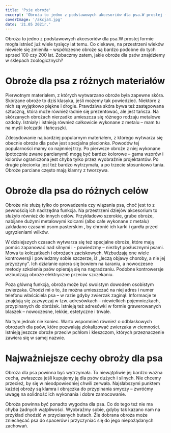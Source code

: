 ```yaml
---
title: 'Psie obroże'
excerpt: 'Obroża to jedno z podstawowych akcesoriów dla psa.W prostej formie mogła istnieć już wiele tysięcy lat temu. Co ciekawe, na przestrzeni wieków niewiele się zmieniła – współczesne obroże są bardzo podobne do tych sprzed 100 czy 200 lat. Zobaczmy zatem, jakie obroże dla psów znajdziemy w sklepach zoologicznych?'
coverImage: '/akcja4.jpg'
date: '21.05 2021r.'
---
```


Obroża to jedno z podstawowych akcesoriów dla psa.W prostej formie mogła istnieć już wiele tysięcy lat temu. Co ciekawe, na przestrzeni wieków niewiele się zmieniła – współczesne obroże są bardzo podobne do tych sprzed 100 czy 200 lat. Zobaczmy zatem, jakie obroże dla psów znajdziemy w sklepach zoologicznych?

# Obroże dla psa z różnych materiałów

Pierwotnym materiałem, z których wytwarzano obroże była zapewne skóra. Skórzane obroże to dziś klasyka, jeśli możemy tak powiedzieć. Niektóre z nich są wyjątkowo piękne i drogie. Prawdziwa skóra bywa też zastępowana sztuczną, która może również ładnie się prezentować, ale jest tańsza. Na skórzanych obrożach nierzadko umieszcza się różnego rodzaju metalowe ozdoby. Istniały i istnieją również całkowicie wykonane z metalu – mam tu na myśli kolczatki i łańcuszki.

Zdecydowanie najbardziej popularnym materiałem, z którego wytwarza się obecnie obroże dla psów jest specjalna plecionka. Powodów tej popularności mamy co najmniej trzy. Po pierwsze obroże z niej wykonane (potocznie zwane parcianymi) mogą być bardzo kolorowe – gama wzorów i kolorów ograniczona jest chyba tylko przez wyobraźnie projektantów. Po drugie plecionka jest też bardzo wytrzymała, a po trzecie stosunkowo tania. Obroże parciane często mają klamry z tworzywa.

# Obroże dla psa do różnych celów

Obroże nie służą tylko do prowadzenia czy wiązania psa, choć jest to z pewnością ich nadrzędna funkcja. Na przestrzeni dziejów akcesorium to służyło również do innych celów. Przykładowo szerokie, grube obroże, nabijane dużymi metalowymi kolcami (albo całe wykonane z metalu) zakładano czasami psom pasterskim , by chronić ich karki i gardła przed ugryzieniami wilków.

W dzisiejszych czasach wytwarza się też specjalne obroże, które mają pomóc zapanować nad silnymi i - powiedzmy – niezbyt posłusznymi psami. Mowa tu kolczatkach i obrożach zaciskowych. Wzbudzają one wiele kontrowersji i powiedzmy sobie szczerze, iż „leczą objawy choroby, a nie jej przyczyny”. Ich działanie opiera się bowiem na karaniu, a nowoczesne metody szkolenia psów opierają się na nagradzaniu. Podobne kontrowersje wzbudzają obroże elektryczne przeciw szczekaniu.

Poza główną funkcją, obroża może być swoistym dowodem osobistym zwierzaka. Chodzi mi o to, że można umieszczać na niej adres i numer telefonu właściciela psa – w razie gdyby zwierzak zaginął. Informacje te znajdują się zazwyczaj w tzw. adresówkach – niewielkich pojemniczkach, przypinanych do obróżek. Istnieją też adresówki w formie grawerowanych blaszek – nowoczesne, lekkie, estetyczne i trwałe.

Na tym jednak nie koniec. Warto wspomnieć również o odblaskowych obrożach dla psów, które pozwalają zlokalizować zwierzaka w ciemności. Istnieją jeszcze obroże przeciw pchłom i kleszczom, których przeznaczenie zawiera się w samej nazwie.

# Najważniejsze cechy obroży dla psa

Obroża dla psa powinna być wytrzymała. To niewątpliwie jej bardzo ważna cecha, zwłaszcza jeśli kupujemy ją dla psów dużych i silnych. Nie chcemy przecież, by się w nieodpowiedniej chwili zerwała. Najsłabszymi punktem każdej obroży są klamra i obrączka do przypinania smyczy – zwróćmy uwagę na solidność ich wykonania i dobre zamocowanie.

Obroża powinna być ponadto wygodna dla psa. Co do tego też nie ma chyba żadnych wątpliwości. Wyobraźmy sobie, gdyby tak kazano nam na przykład chodzić w przyciasnych butach. Źle dobrana obroża może zniechęcać psa do spacerów i przyczyniać się do jego niepożądanych zachowań.